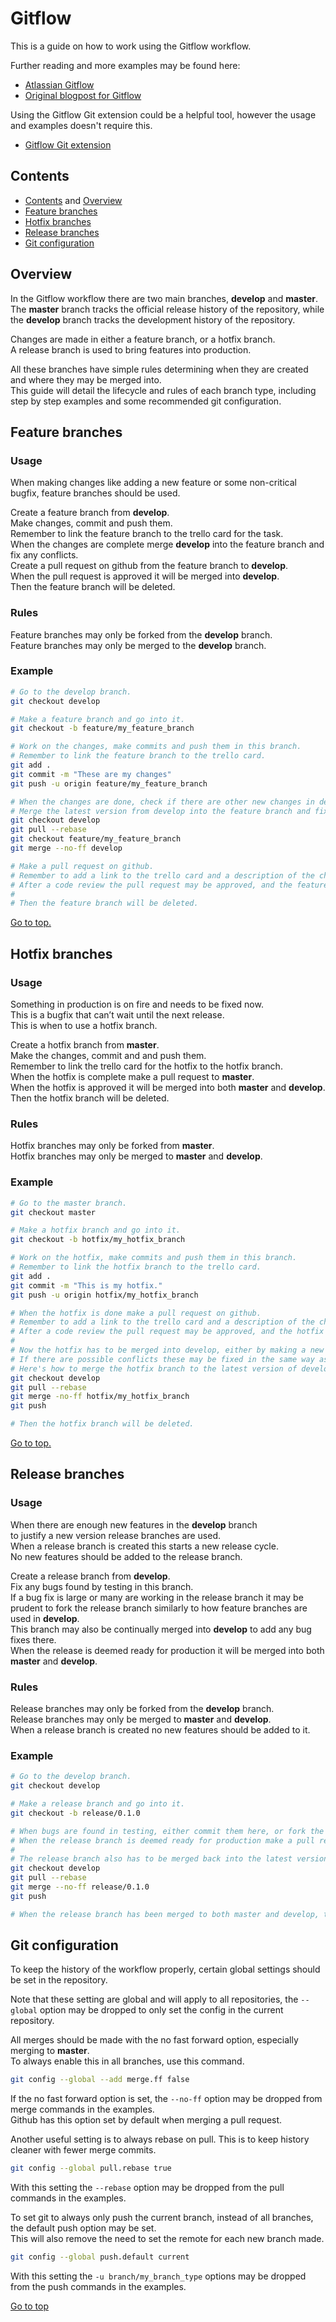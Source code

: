 # <a name="top"></a>Gitflow

This is a guide on how to work using the Gitflow workflow.

Further reading and more examples may be found here:

* [Atlassian Gitflow](https://www.atlassian.com/git/tutorials/comparing-workflows/gitflow-workflow)
* [Original blogpost for Gitflow](https://nvie.com/posts/a-successful-git-branching-model/)

Using the Gitflow Git extension could be a helpful tool, however the usage and examples doesn't require this.

* [Gitflow Git extension](https://github.com/nvie/gitflow)

## <a name="contents"></a>Contents

* [Contents](#contents) and [Overview](#overview)
* [Feature branches](#feature-branches)
* [Hotfix branches](#hotfix-branches)
* [Release branches](#release-branches)
* [Git configuration](#git-configuration)

## <a name="overview"></a>Overview

In the Gitflow workflow there are two main branches, **develop** and **master**.\
The **master** branch tracks the official release history of the repository, while the **develop** branch tracks the development history of the repository.

Changes are made in either a feature branch, or a hotfix branch.\
A release branch is used to bring features into production.

All these branches have simple rules determining when they are created and where they may be merged into.\
This guide will detail the lifecycle and rules of each branch type, including step by step examples and some recommended git configuration.

## <a name="feature-branches"></a>Feature branches

### Usage

When making changes like adding a new feature or some non-critical bugfix, feature branches should be used.

Create a feature branch from **develop**.\
Make changes, commit and push them.\
Remember to link the feature branch to the trello card for the task.\
When the changes are complete merge **develop** into the feature branch and fix any conflicts.\
Create a pull request on github from the feature branch to **develop**.\
When the pull request is approved it will be merged into **develop**.\
Then the feature branch will be deleted.

### Rules

Feature branches may only be forked from the **develop** branch.\
Feature branches may only be merged to the **develop** branch.

### Example

```sh
# Go to the develop branch.
git checkout develop

# Make a feature branch and go into it.
git checkout -b feature/my_feature_branch

# Work on the changes, make commits and push them in this branch.
# Remember to link the feature branch to the trello card.
git add .
git commit -m "These are my changes"
git push -u origin feature/my_feature_branch

# When the changes are done, check if there are other new changes in develop and pull the latest version. 
# Merge the latest version from develop into the feature branch and fix any conflicts.
git checkout develop
git pull --rebase
git checkout feature/my_feature_branch
git merge --no-ff develop

# Make a pull request on github. 
# Remember to add a link to the trello card and a description of the changes made in the pull request.
# After a code review the pull request may be approved, and the feature branch will be merged into the develop branch.
#
# Then the feature branch will be deleted.
```

[Go to top.](#top)

## <a name="hotfix-branches"></a>Hotfix branches

### Usage

Something in production is on fire and needs to be fixed now.\
This is a bugfix that can’t wait until the next release.\
This is when to use a hotfix branch.

Create a hotfix branch from **master**.\
Make the changes, commit and and push them.\
Remember to link the trello card for the hotfix to the hotfix branch.\
When the hotfix is complete make a pull request to **master**.\
When the hotfix is approved it will be merged into both **master** and **develop**.\
Then the hotfix branch will be deleted.

###  Rules

Hotfix branches may only be forked from **master**.\
Hotfix branches may only be merged to **master** and **develop**.

### Example

```sh
# Go to the master branch.
git checkout master

# Make a hotfix branch and go into it.
git checkout -b hotfix/my_hotfix_branch

# Work on the hotfix, make commits and push them in this branch.
# Remember to link the hotfix branch to the trello card.
git add .
git commit -m "This is my hotfix."
git push -u origin hotfix/my_hotfix_branch

# When the hotfix is done make a pull request on github. 
# Remember to add a link to the trello card and a description of the changes made in the pull request.
# After a code review the pull request may be approved, and the hotfix branch will be merged into master.
# 
# Now the hotfix has to be merged into develop, either by making a new pull request to develop or directly. 
# If there are possible conflicts these may be fixed in the same way as in the feature branch example.
# Here's how to merge the hotfix branch to the latest version of develop.
git checkout develop
git pull --rebase
git merge -no-ff hotfix/my_hotfix_branch
git push

# Then the hotfix branch will be deleted.
```

[Go to top.](#top)

## <a name="release-branches"></a>Release branches

### Usage

When there are enough new features in the **develop** branch\
to justify a new version release branches are used.\
When a release branch is created this starts a new release cycle.\
No new features should be added to the release branch.

Create a release branch from **develop**.\
Fix any bugs found by testing in this branch.\
If a bug fix is large or many are working in the release branch it may be prudent to fork the release branch similarly to how feature branches are used in **develop**.\
This branch may also be continually merged into **develop** to add any bug fixes there.\
When the release is deemed ready for production it will be merged into both **master** and **develop**.

### Rules

Release branches may only be forked from the **develop** branch.\
Release branches may only be merged to **master** and **develop**.\
When a release branch is created no new features should be added to it.

### Example

```sh
# Go to the develop branch.
git checkout develop

# Make a release branch and go into it.
git checkout -b release/0.1.0

# When bugs are found in testing, either commit them here, or fork the release branch and merge the fixes back when done.
# When the release branch is deemed ready for production make a pull request and merge it into master.
#
# The release branch also has to be merged back into the latest version of develop.
git checkout develop
git pull --rebase
git merge --no-ff release/0.1.0
git push

# When the release branch has been merged to both master and develop, the release branch will be deleted.
```

## <a name="git-configuration"></a>Git configuration

To keep the history of the workflow properly, certain global settings should be set in the repository.

Note that these setting are global and will apply to all repositories, the `--global` option may be dropped to only set the config in the current repository.

All merges should be made with the no fast forward option, especially merging to **master**.\
To always enable this in all branches, use this command.

```sh
git config --global --add merge.ff false
```

If the no fast forward option is set, the `--no-ff` option may be dropped from merge commands in the examples.\
Github has this option set by default when merging a pull request.

Another useful setting is to always rebase on pull. This is to keep history cleaner with fewer merge commits.

```sh
git config --global pull.rebase true
```

With this setting the `--rebase` option may be dropped from the pull commands in the examples.

To set git to always only push the current branch, instead of all branches, the default push option may be set.\
This will also remove the need to set the remote for each new branch made.

```sh
git config --global push.default current
```

With this setting the `-u branch/my_branch_type` options may be dropped from the push commands in the examples.

[Go to top](#top)